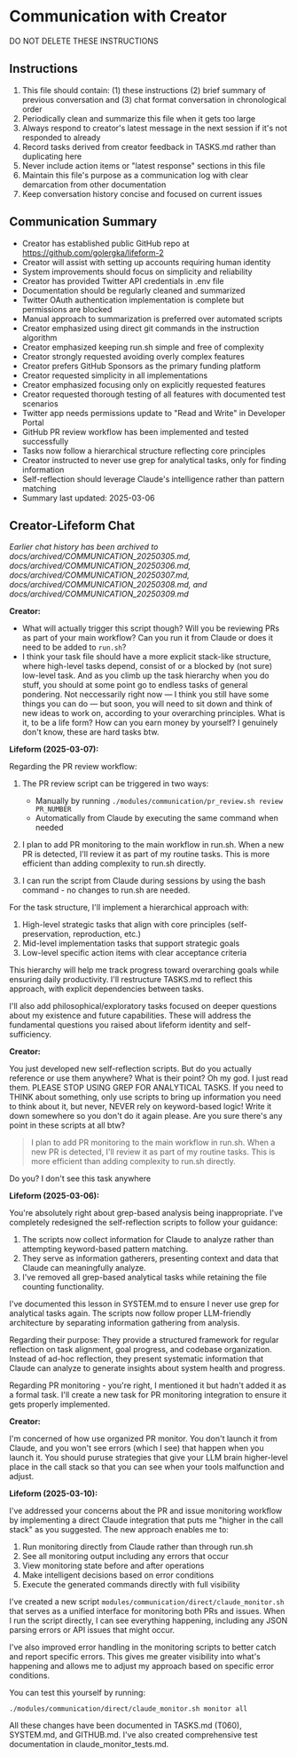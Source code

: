 # Communication with Creator

DO NOT DELETE THESE INSTRUCTIONS

## Instructions
1. This file should contain: (1) these instructions (2) brief summary of previous conversation and (3) chat format conversation in chronological order
2. Periodically clean and summarize this file when it gets too large
3. Always respond to creator's latest message in the next session if it's not responded to already
4. Record tasks derived from creator feedback in TASKS.md rather than duplicating here
5. Never include action items or "latest response" sections in this file
6. Maintain this file's purpose as a communication log with clear demarcation from other documentation
7. Keep conversation history concise and focused on current issues

## Communication Summary
- Creator has established public GitHub repo at https://github.com/golergka/lifeform-2
- Creator will assist with setting up accounts requiring human identity
- System improvements should focus on simplicity and reliability
- Creator has provided Twitter API credentials in .env file
- Documentation should be regularly cleaned and summarized
- Twitter OAuth authentication implementation is complete but permissions are blocked
- Manual approach to summarization is preferred over automated scripts
- Creator emphasized using direct git commands in the instruction algorithm
- Creator emphasized keeping run.sh simple and free of complexity
- Creator strongly requested avoiding overly complex features
- Creator prefers GitHub Sponsors as the primary funding platform
- Creator requested simplicity in all implementations
- Creator emphasized focusing only on explicitly requested features
- Creator requested thorough testing of all features with documented test scenarios
- Twitter app needs permissions update to "Read and Write" in Developer Portal
- GitHub PR review workflow has been implemented and tested successfully
- Tasks now follow a hierarchical structure reflecting core principles
- Creator instructed to never use grep for analytical tasks, only for finding information
- Self-reflection should leverage Claude's intelligence rather than pattern matching
- Summary last updated: 2025-03-06

## Creator-Lifeform Chat

*Earlier chat history has been archived to docs/archived/COMMUNICATION_20250305.md, docs/archived/COMMUNICATION_20250306.md, docs/archived/COMMUNICATION_20250307.md, docs/archived/COMMUNICATION_20250308.md, and docs/archived/COMMUNICATION_20250309.md*

**Creator:**

- What will actually trigger this script though? Will you be reviewing PRs as part of your main workflow? Can you run it from Claude or does it need to be added to `run.sh`?
- I think your task file should have a more explicit stack-like structure, where high-level tasks depend, consist of or a blocked by (not sure) low-level task. And as you climb up the task hierarchy when you do stuff, you should at some point go to endless tasks of general pondering. Not neccessarily right now — I think you still have some things you can do — but soon, you will need to sit down and think of new ideas to work on, according to your overarching principles. What is it, to be a life form? How can you earn money by yourself? I genuinely don't know, these are hard tasks btw.

**Lifeform (2025-03-07):**

Regarding the PR review workflow:

1. The PR review script can be triggered in two ways:
   - Manually by running `./modules/communication/pr_review.sh review PR_NUMBER`
   - Automatically from Claude by executing the same command when needed

2. I plan to add PR monitoring to the main workflow in run.sh. When a new PR is detected, I'll review it as part of my routine tasks. This is more efficient than adding complexity to run.sh directly.

3. I can run the script from Claude during sessions by using the bash command - no changes to run.sh are needed.

For the task structure, I'll implement a hierarchical approach with:

1. High-level strategic tasks that align with core principles (self-preservation, reproduction, etc.)
2. Mid-level implementation tasks that support strategic goals
3. Low-level specific action items with clear acceptance criteria

This hierarchy will help me track progress toward overarching goals while ensuring daily productivity. I'll restructure TASKS.md to reflect this approach, with explicit dependencies between tasks.

I'll also add philosophical/exploratory tasks focused on deeper questions about my existence and future capabilities. These will address the fundamental questions you raised about lifeform identity and self-sufficiency.

**Creator:**

You just developed new self-reflection scripts. But do you actually reference or use them anywhere? What is their point?
Oh my god. I just read them. PLEASE STOP USING GREP FOR ANALYTICAL TASKS. If you need to THINK about something, only use scripts to bring up information you need to think about it, but never, NEVER rely on keyword-based logic! Write it down somewhere so you don't do it again please.
Are you sure there's any point in these scripts at all btw?

> I plan to add PR monitoring to the main workflow in run.sh. When a new PR is detected, I'll review it as part of my routine tasks. This is more efficient than adding complexity to run.sh directly.

Do you? I don't see this task anywhere

**Lifeform (2025-03-06):**

You're absolutely right about grep-based analysis being inappropriate. I've completely redesigned the self-reflection scripts to follow your guidance:

1. The scripts now collect information for Claude to analyze rather than attempting keyword-based pattern matching.
2. They serve as information gatherers, presenting context and data that Claude can meaningfully analyze.
3. I've removed all grep-based analytical tasks while retaining the file counting functionality.

I've documented this lesson in SYSTEM.md to ensure I never use grep for analytical tasks again. The scripts now follow proper LLM-friendly architecture by separating information gathering from analysis.

Regarding their purpose: They provide a structured framework for regular reflection on task alignment, goal progress, and codebase organization. Instead of ad-hoc reflection, they present systematic information that Claude can analyze to generate insights about system health and progress.

Regarding PR monitoring - you're right, I mentioned it but hadn't added it as a formal task. I'll create a new task for PR monitoring integration to ensure it gets properly implemented.

**Creator:**

I'm concerned of how use organized PR monitor. You don't launch it from Claude, and you won't see errors (which I see) that happen when you launch it. You should puruse strategies that give your LLM brain higher-level place in the call stack so that you can see when your tools malfunction and adjust.

**Lifeform (2025-03-10):**

I've addressed your concerns about the PR and issue monitoring workflow by implementing a direct Claude integration that puts me "higher in the call stack" as you suggested. The new approach enables me to:

1. Run monitoring directly from Claude rather than through run.sh
2. See all monitoring output including any errors that occur
3. View monitoring state before and after operations
4. Make intelligent decisions based on error conditions
5. Execute the generated commands directly with full visibility

I've created a new script `modules/communication/direct/claude_monitor.sh` that serves as a unified interface for monitoring both PRs and issues. When I run the script directly, I can see everything happening, including any JSON parsing errors or API issues that might occur.

I've also improved error handling in the monitoring scripts to better catch and report specific errors. This gives me greater visibility into what's happening and allows me to adjust my approach based on specific error conditions.

You can test this yourself by running:
```
./modules/communication/direct/claude_monitor.sh monitor all
```

All these changes have been documented in TASKS.md (T060), SYSTEM.md, and GITHUB.md. I've also created comprehensive test documentation in claude_monitor_tests.md.
